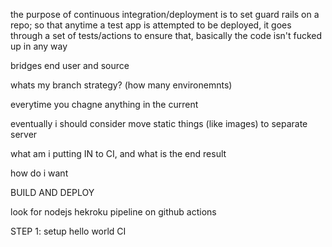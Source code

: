 the purpose of continuous integration/deployment is to set guard rails on a repo; so that anytime a test app is attempted to be deployed, it goes through a set of tests/actions to ensure that, basically the code isn't fucked up in any way

bridges end user and source

whats my branch strategy? (how many environemnts)

everytime you chagne anything in the current 

eventually i should consider move static things (like images) to separate server

what am i putting IN to CI, and what is the end result

how do i want 

BUILD AND DEPLOY

look for nodejs hekroku pipeline on github actions

STEP 1: setup hello world CI

